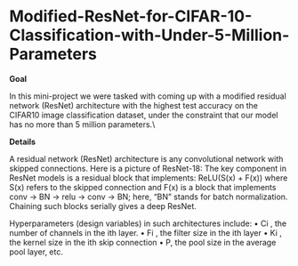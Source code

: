 # Modified-ResNet-for-CIFAR-10-Classification-with-Under-5-Million-Parameters

**Goal**

In this mini-project we were tasked with coming up with a modified residual
network (ResNet) architecture with the highest test accuracy on the CIFAR10 image classification dataset, under the constraint that our model has no
more than 5 million parameters.\\

**Details**

A residual network (ResNet) architecture is any convolutional network with skipped connections. Here is a picture of ResNet-18:
The key component in ResNet models is a residual block that implements: 
ReLU(S(x) + F(x)) where S(x) refers to the skipped connection and F(x) is a block that implements conv -> BN -> relu -> conv -> BN; here, “BN” stands for batch normalization. Chaining such blocks serially gives a deep ResNet.

Hyperparameters (design variables) in such architectures include:
• Ci
, the number of channels in the ith layer.
• Fi
, the filter size in the ith layer
• Ki
, the kernel size in the ith skip connection
• P, the pool size in the average pool layer,
etc.
